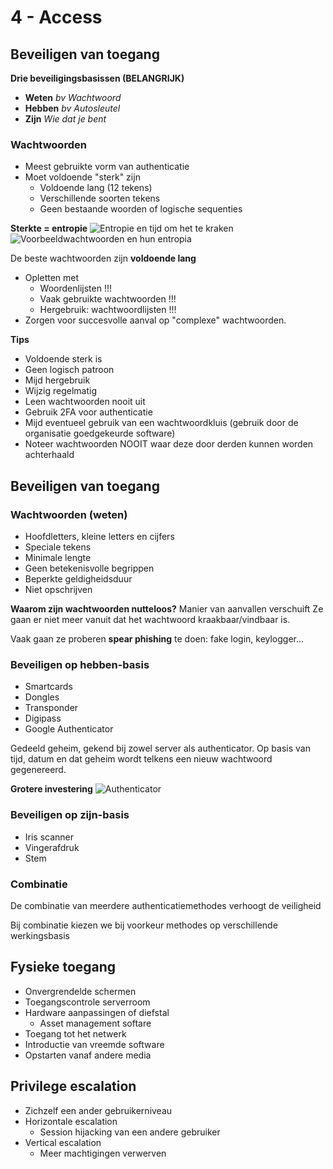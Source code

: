 # 4 - Access
## Beveiligen van toegang
**Drie beveiligingsbasissen (BELANGRIJK)**
- **Weten** *bv Wachtwoord*
- **Hebben** *bv Autosleutel*
- **Zijn** *Wie dat je bent*

### Wachtwoorden
- Meest gebruikte vorm van authenticatie
- Moet voldoende "sterk" zijn
  - Voldoende lang (12 tekens)
  - Verschillende soorten tekens
  - Geen bestaande woorden of logische sequenties

**Sterkte = entropie**
![Entropie en tijd om het te kraken](https://i.imgur.com/wNIY6DH.png)
![Voorbeeldwachtwoorden en hun entropia](https://i.imgur.com/HHyQcne.png)

De beste wachtwoorden zijn **voldoende lang**

- Opletten met
  - Woordenlijsten !!!
  - Vaak gebruikte wachtwoorden !!!
  - Hergebruik: wachtwoordlijsten !!!
 - Zorgen voor succesvolle aanval op "complexe" wachtwoorden.
 
 **Tips**
 - Voldoende sterk is
 - Geen logisch patroon
 - Mijd hergebruik
 - Wijzig regelmatig
 - Leen wachtwoorden nooit uit
- Gebruik 2FA voor authenticatie
- Mijd eventueel gebruik van een wachtwoordkluis (gebruik door de organisatie goedgekeurde software)
- Noteer wachtwoorden NOOIT waar deze door derden kunnen worden achterhaald

## Beveiligen van toegang
### Wachtwoorden (weten)
- Hoofdletters, kleine letters en cijfers
- Speciale tekens
- Minimale lengte
- Geen betekenisvolle begrippen
- Beperkte geldigheidsduur
- Niet opschrijven

**Waarom zijn wachtwoorden nutteloos?**
Manier van aanvallen verschuift
Ze gaan er niet meer vanuit dat het wachtwoord kraakbaar/vindbaar is.

Vaak gaan ze proberen **spear phishing** te doen: fake login, keylogger...

### Beveiligen op hebben-basis
- Smartcards
- Dongles
- Transponder
- Digipass
- Google Authenticator

Gedeeld geheim, gekend bij zowel server als authenticator.
Op basis van tijd, datum en dat geheim wordt telkens een nieuw wachtwoord gegenereerd.

**Grotere investering**
![Authenticator](https://i.imgur.com/X2N4AnL.png)

### Beveiligen op zijn-basis
- Iris scanner
- Vingerafdruk
- Stem

### Combinatie
De combinatie van meerdere authenticatiemethodes verhoogt de veiligheid

Bij combinatie kiezen we bij voorkeur methodes op verschillende werkingsbasis

## Fysieke toegang
- Onvergrendelde schermen
- Toegangscontrole serverroom
- Hardware aanpassingen of diefstal
  - Asset management softare
- Toegang tot het netwerk
- Introductie van vreemde software
- Opstarten vanaf andere media

## Privilege escalation
- Zichzelf een ander gebruikerniveau
- Horizontale escalation
  - Session hijacking van een andere gebruiker
- Vertical escalation
  - Meer machtigingen verwerven
<!--stackedit_data:
eyJoaXN0b3J5IjpbMzM4NjAzMzE5LDE5NjMzNjA0MzAsMjA2MD
EyNDA4OCwtNjk5OTYyNjMxLDg5MDU3NjI4NywxMjk5NDIxNDgy
LC0zNTU2NjE0MDMsLTg0ODE2ODY2MSwtODg5MTMyMTY0LDE5Nj
M5NjcwNjZdfQ==
-->